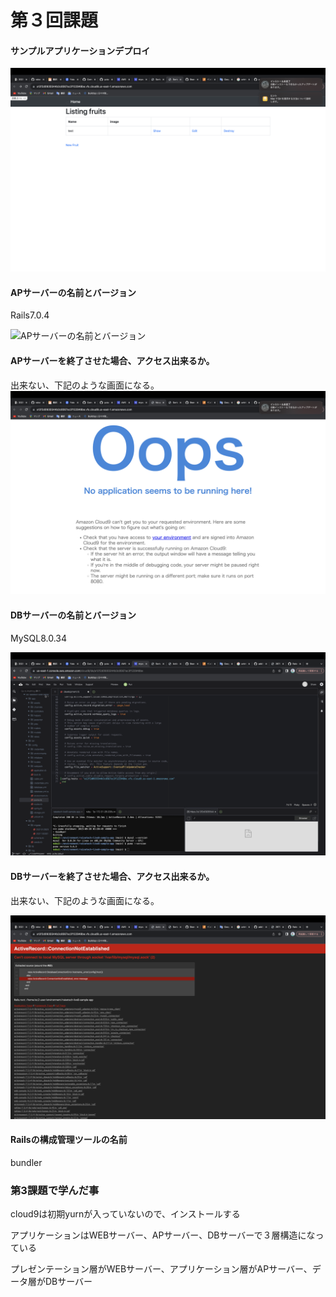 # 第３回課題
#### サンプルアプリケーションデプロイ
![デプロイ](img/スクショ.png)
#### APサーバーの名前とバージョン
Rails7.0.4

![APサーバーの名前とバージョン](img/スクショ３.pn)
#### APサーバーを終了させた場合、アクセス出来るか。
出来ない、下記のような画面になる。
![APサーバーを終了させた場合](img/スクショ２.png)
#### DBサーバーの名前とバージョン
MySQL8.0.34

![DBサーバーの名前とバージョン](img/スクショ３.png)
#### DBサーバーを終了させた場合、アクセス出来るか。
出来ない、下記のような画面になる。

![DBサーバーを終了させた場合](img/スクショ４.png)
#### Railsの構成管理ツールの名前
bundler
### 第3課題で学んだ事
cloud9は初期yurnが入っていないので、インストールする

アプリケーションはWEBサーバー、APサーバー、DBサーバーで３層構造になっている

プレゼンテーション層がWEBサーバー、アプリケーション層がAPサーバー、データ層がDBサーバー


